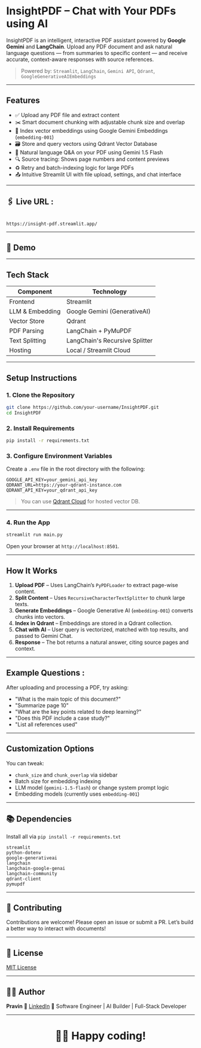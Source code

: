 #  InsightPDF – Chat with Your PDFs using AI

InsightPDF is an intelligent, interactive PDF assistant powered by **Google Gemini** and **LangChain**. Upload any PDF document and ask natural language questions — from summaries to specific content — and receive accurate, context-aware responses with source references.

>  Powered by: `Streamlit`, `LangChain`, `Gemini API`, `Qdrant`, `GoogleGenerativeAIEmbeddings`

---

##  Features

* ✅ Upload any PDF file and extract content
* ✂️ Smart document chunking with adjustable chunk size and overlap
* 🧠 Index vector embeddings using Google Gemini Embeddings (`embedding-001`)
* 🗃️ Store and query vectors using Qdrant Vector Database
* 💬 Natural language Q\&A on your PDF using Gemini 1.5 Flash
* 🔍 Source tracing: Shows page numbers and content previews
* ♻️ Retry and batch-indexing logic for large PDFs
* 📤 Intuitive Streamlit UI with file upload, settings, and chat interface

---

## 🖇️ Live URL :
```

https://insight-pdf.streamlit.app/

```

---

## 📸 Demo




---

##  Tech Stack

| Component       | Technology                     |
| --------------- | ------------------------------ |
| Frontend        | Streamlit                      |
| LLM & Embedding | Google Gemini (GenerativeAI)   |
| Vector Store    | Qdrant                         |
| PDF Parsing     | LangChain + PyMuPDF            |
| Text Splitting  | LangChain's Recursive Splitter |
| Hosting         | Local / Streamlit Cloud        |

---

##  Setup Instructions

### 1. Clone the Repository

```bash
git clone https://github.com/your-username/InsightPDF.git
cd InsightPDF
```

### 2. Install Requirements

```bash
pip install -r requirements.txt
```

### 3. Configure Environment Variables

Create a `.env` file in the root directory with the following:

```env
GOOGLE_API_KEY=your_gemini_api_key
QDRANT_URL=https://your-qdrant-instance.com
QDRANT_API_KEY=your_qdrant_api_key
```

>  You can use [Qdrant Cloud](https://cloud.qdrant.io) for hosted vector DB.

---

### 4. Run the App

```bash
streamlit run main.py
```

Open your browser at `http://localhost:8501`.

---

##  How It Works

1. **Upload PDF** – Uses LangChain’s `PyPDFLoader` to extract page-wise content.
2. **Split Content** – Uses `RecursiveCharacterTextSplitter` to chunk large texts.
3. **Generate Embeddings** – Google Generative AI (`embedding-001`) converts chunks into vectors.
4. **Index in Qdrant** – Embeddings are stored in a Qdrant collection.
5. **Chat with AI** – User query is vectorized, matched with top results, and passed to Gemini Chat.
6. **Response** – The bot returns a natural answer, citing source pages and context.

---

##  Example Questions :

After uploading and processing a PDF, try asking:

* "What is the main topic of this document?"
* "Summarize page 10"
* "What are the key points related to deep learning?"
* "Does this PDF include a case study?"
* "List all references used"

---

##  Customization Options

You can tweak:

*  `chunk_size` and `chunk_overlap` via sidebar
*  Batch size for embedding indexing
*  LLM model (`gemini-1.5-flash`) or change system prompt logic
*  Embedding models (currently uses `embedding-001`)


---


## 📚 Dependencies

Install all via `pip install -r requirements.txt`

```text
streamlit
python-dotenv
google-generativeai
langchain
langchain-google-genai
langchain-community
qdrant-client
pymupdf
```


---

## 🙌 Contributing

Contributions are welcome! Please open an issue or submit a PR. Let’s build a better way to interact with documents!

---

## 📝 License

[MIT License](LICENSE)

---

## 👨‍💻 Author

**Pravin**
📧 [LinkedIn](https://www.linkedin.com/in/thepravin)
💼 Software Engineer | AI Builder | Full-Stack Developer

---

<div align="center">
<h1>🧑‍💻 Happy coding!</h1>
</div>


